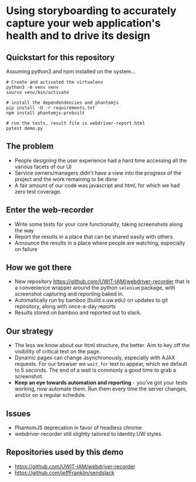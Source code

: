 # Using storyboarding to accurately capture your web application's health and to drive its design

## Quickstart for this repository

Assuming python3 and npm installed on the system...
```
# Create and activated the virtualenv
python3 -m venv venv
source venv/bin/activate

# install the dependendencies and phantomjs
pip install -U -r requirements.txt
npm install phantomjs-prebuilt

# run the tests, result file is webdriver-report.html
pytest demo.py
```

## The problem

* People designing the user experience had a hard time accessing all the various facets of our UI
* Service owners/managers didn't have a view into the progress of the project and the work remaining to be done
* A fair amount of our code was javascript and html, for which we had zero test coverage.

## Enter the web-recorder

* Write some tests for your core functionality, taking screenshots along the way
* Report the results in a place that can be shared easily with others
* Announce the results in a place where people are watching, especially on failure

## How we got there

* New repository https://github.com/UWIT-IAM/webdriver-recorder that is a convenience wrapper around the python `selenium` package, with screenshot capturing and reporting baked in.
* Automatically run by bamboo (build.s.uw.edu) on updates to git repository, along with once-a-day reports
* Results stored on bamboo and reported out to slack.

## Our strategy

* The less we know about our html structure, the better. Aim to key off the visibility of critical text on the page.
* Dynamic pages can change asynchronously, especially with AJAX requests. For our browser we `wait_for` text to appear, which we default to 5 seconds. The end of a wait is commonly a good time to grab a screenshot. 
* **Keep an eye towards automation and reporting** - you've got your tests working, now automate them. Run them every time the server changes, and/or on a regular schedule.

## Issues

* PhantomJS deprecation in favor of headless chrome
* webdriver-recorder still slightly tailored to Identity.UW styles.

## Repositories used by this demo

* https://github.com/UWIT-IAM/webdriver-recorder
* https://github.com/jeffFranklin/sendslack
